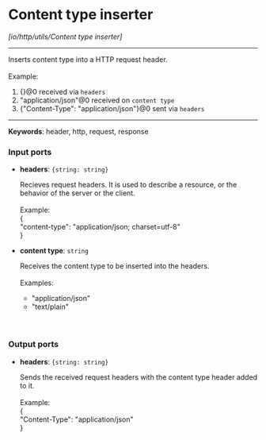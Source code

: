 # Content type inserter

_[io/http/utils/Content type inserter]_

---

Inserts content type into a HTTP request header.<br>
<br>
Example:<br>
1. {}@0 received via `headers`<br>
2. "application/json"@0 received on `content type`<br>
3. {"Content-Type": "application/json"}@0 sent via `headers`<br>

---

__Keywords__: header, http, request, response

### Input ports

* __headers__: ` {string: string} `


    Recieves request headers. It is  used to describe a resource, or the behavior of the server or the client.<br>
    <br>
    Example:<br>
    {<br>
      "content-type": "application/json; charset=utf-8"<br>
    }<br>


* __content type__: ` string `


    Receives the content type to be inserted into the headers.<br>
    <br>
    Examples:<br>
    * "application/json"<br>
    * "text/plain"<br>
    <br>
    <br>

### Output ports

* __headers__: ` {string: string} `


    Sends the received request headers with the content type header added to it.<br>
    <br>
    Example:<br>
    {<br>
      "Content-Type": "application/json"<br>
    }<br>

